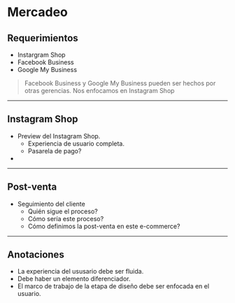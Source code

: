 # Mercadeo

## Requerimientos

- Instargram Shop
- Facebook Business
- Google My Business

> Facebook Business y Google My Business pueden ser hechos por otras gerencias. Nos enfocamos en Instagram Shop

---

## Instagram Shop

- Preview del Instagram Shop.
    - Experiencia de usuario completa.
    - Pasarela de pago?
- 

---
## Post-venta
- Seguimiento del cliente
    - Quién sigue el proceso?
    - Cómo sería este proceso?
    - Cómo definimos la post-venta en este e-commerce?

---
## Anotaciones

- La experiencia del ususario debe ser fluida.
- Debe haber un elemento diferenciador.
- El marco de trabajo de la etapa de diseño debe ser enfocada en el usuario.
